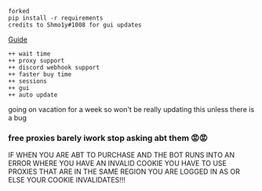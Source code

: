 ```
forked
pip install -r requirements
credits to Shmo1y#1008 for gui updates
```

[Guide](< https://docs.google.com/document/d/1bIM-zHvUacxv_QQbjAfNZBQ8jzXQFTMHiuGET-aRzOA/edit>)

```
++ wait time
++ proxy support
++ discord webhook support
++ faster buy time
++ sessions
++ gui
++ auto update
```

going on vacation for a week so won't be really updating this unless there is a bug

### free proxies barely iwork stop asking abt them 😡😡

IF WHEN YOU ARE ABT TO PURCHASE AND THE BOT RUNS INTO AN ERROR WHERE YOU HAVE AN INVALID COOKIE YOU HAVE TO USE PROXIES THAT ARE IN THE SAME REGION YOU ARE LOGGED IN AS OR ELSE YOUR COOKIE INVALIDATES!!!
